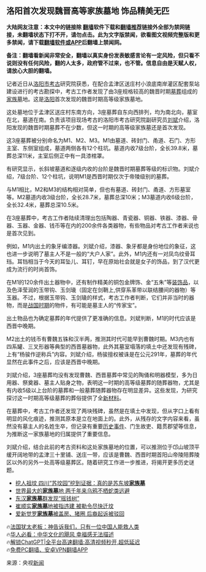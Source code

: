  <!-- 面包屑导航 --> <h2>洛阳首次发现魏晋高等家族墓地 饰品精美无匹</h2> <p class="notice"><b>大陆网友注意：本文中的链接除 <a href="https://github.com/bannedbook/fanqiang" >翻墙</a>软件下载和<a href="https://github.com/killgcd/justmysocks/blob/master/README.md">翻墙推荐</a>链接外全部为禁网链接，未翻墙状态下打不开，请勿点击。此为文字版禁闻，欲看图文视频完整版和更多禁闻，请下载<a href="https://github.com/bannedbook/fanqiang">翻墙软件或APP</a>后翻墙上禁闻网。</p><p>备注：翻墙看新闻非常安全，翻墙以真实身份发表敏感言论有一定风险，但只看不说则没有任何风险，翻的人太多，政府管不过来，也不管。信息自由是天赋人权，请放心大胆的翻墙。</b></p>  <div class="entry"> <p>记者近日从<a href="https://www.bannedbook.org/bnews/tag/%e6%b4%9b%e9%98%b3%e5%b8%82/" class="st_tag internal_tag" rel="tag" title="标签 洛阳市 下的日志">洛阳市</a><a href="https://www.bannedbook.org/bnews/tag/%e8%80%83%e5%8f%a4/" class="st_tag internal_tag" rel="tag" title="标签 考古 下的日志">考古</a>研究院获悉，在配合孟津区送庄村小浪底南岸灌区配套泵站建设进行的考古勘探中，考古工作者发现了由3座规格较高的魏晋时期<a href="https://www.bannedbook.org/bnews/tag/%e5%a2%93%e8%91%ac/" class="st_tag internal_tag" rel="tag" title="标签 墓葬 下的日志">墓葬</a>组成的<a href="https://www.bannedbook.org/bnews/tag/%E5%AE%B6%E6%97%8F%E5%A2%93/" class="st_tag internal_tag" rel="tag" title="标签 家族墓 下的日志">家族墓</a>地。这是<a href="https://www.bannedbook.org/bnews/tag/%e6%b4%9b%e9%98%b3/" class="st_tag internal_tag" rel="tag" title="标签 洛阳 下的日志">洛阳</a>首次发现的魏晋时期高等级家族墓地。</p> <p>这处墓地位于孟津区送庄村东南方向，3座墓葬自东向西排列，均为南北向，墓室在北，墓道在南。负责该项目现场考古的洛阳市考古研究院副研究员<a href="https://www.bannedbook.org/bnews/tag/%e5%88%98%e6%96%8c/" class="st_tag internal_tag" rel="tag" title="标签 刘斌 下的日志">刘斌</a>介绍，洛阳发现的魏晋时期墓葬不在少数，但这一时期的高等级家族墓还是首次发现。</p> <p>这3座墓葬被分别命名为M1、M2、M3。M1由墓道、砖封门、甬道、石门、方形主室、东侧室组成，墓道两侧各有12个柱坑。墓道内收7级台阶，全长39.8米，墓葬总深11米，主室后侧正中有一具漆棺罩。</p> <p>有研究显示，长斜坡墓道和逐级内收的台阶是魏晋时期墓葬等级的标识物。刘斌介绍，7级台阶、12个柱坑，说明M1是西晋时期仅次于帝陵级别的墓葬。</p> <p>与M1相比，M2和M3的结构相对简单，但也有墓道、砖封门、甬道、方形墓室等。M2墓道内收3级台阶，全长28.7米，墓葬总深10米；M3墓道内收6级台阶，全长32.4米，墓葬总深10.5米。</p> <p>在3座墓葬中，考古工作者陆续清理出包括陶器、青瓷器、铜器、铁器、漆器、骨器、玉器、金器、钱币等在内的200余件各类器物，有些物品对考古工作者来说也是首次见到。</p>  <p>例如，M1内出土的象牙编漆器。刘斌介绍，漆器、象牙都是身份地位的象征，这也进一步说明了墓主人不是一般的“大户人家”。此外，M1内还有一对凤鸟纹骨耳珰。耳铛相当于今天的耳坠儿、耳钉，早在原始社会就是女子的饰品，到了汉代更成为流行的时尚首饰。</p> <p>在M1的120余件出土器物中，还有制作精美的铜包金牌饰、金“五朱”等<a href="https://www.bannedbook.org/bnews/tag/%E8%A3%85%E9%A5%B0%E5%93%81/" class="st_tag internal_tag" rel="tag" title="标签 装饰品 下的日志">装饰品</a>，以及色泽莹润的玉带钩、玉剑璏（固定在剑鞘上,供穿系革带以联结腰间的器物）等玉器。不过，根据玉带钩、玉剑璏的样式，考古工作者判断，它们并非当时的器物，而是<a href="https://www.bannedbook.org/bnews/tag/%e6%88%98%e5%9b%bd%e6%97%b6%e6%9c%9f/" class="st_tag internal_tag" rel="tag" title="标签 战国时期 下的日志">战国时期</a>的物件，有可能是墓主人的“传家宝”。</p> <p>出土物品也为确定墓葬的年代提供了更准确的信息。刘斌判断，M1的时代应该是西晋中晚期。</p>  <p>M2出土的钱币有曹魏五铢和汉半两，推测其时代可能早到曹魏时期。M3内也有四系罐、三叉形器等典型的西晋墓器物，此外其墓室塌落的填土中还发现有残碑，上有“杨骏作逆称兵”内容。刘斌介绍，杨骏擅权被诛是在公元291年，墓葬的年代显然在此事件之后，应该是西晋中晚期。</p> <p>刘斌介绍，3座墓葬均没有发现曹魏、西晋墓葬中常见的陶俑和明器模型，多为日用器、祭奠器、墓主人贴身之物，表明这一时期的高等级墓葬的随葬器物，尤其是有内收5级以上台阶的墓葬和一般墓葬随葬器物存在明显差异。这些发现，为研究探讨这一时期高等级墓葬的葬俗提供了全<a href="https://www.bannedbook.org/bnews/tag/%E6%96%B0%E6%9D%90%E6%96%99/" class="st_tag internal_tag" rel="tag" title="标签 新材料 下的日志">新材料</a>。</p> <p>在墓葬中，考古工作者还发现了两块残碑，虽然是在填土中发现，但从字口上看有明显的风化痕迹，推测其原本是立在地面上的。此外，从残存的文字内容来看，虽然没有墓主人的名姓生卒，但记录有重要<span class='wp_keywordlink'><a href="https://www.bannedbook.org/forum33/" title="近代历史事件真相" target="_blank">历史事件</a></span>、门生故吏、籍贯郡望等信息，为推断这一家族墓地的归属提供了重要信息。</p>  <p>刘斌介绍，结合此前的考古资料和这处家族墓地的位置，可以推测位于邙山坡顶平缓开阔地带的孟津三十里铺、送庄一带，应该是曹魏、西晋时期首阳山帝陵陪葬陵区以外的另外一处高等级墓葬区。随着研究工作进一步推进，将揭开更多历史谜题。</p> <!--<div id="taboola-mid-1"></div>--><ul class='op-related-articles' title='相关阅读'> <li><a href='https://www.bannedbook.org/bnews/cbnews/20231120/1963241.html' target='_blank'>挖人祖坟 四川“苏坟园”挖到证据：真的是苏东坡<b>家族墓</b></a></li> <li><a href='https://www.bannedbook.org/bnews/funmedia/20200317/1295079.html' target='_blank'>世界最大的<b>家族墓</b>地 两千年来乌鸦不栖蛇类远避</a></li> <li><a href='https://www.bannedbook.org/bnews/funmedia/20181119/1033578.html' target='_blank'>东汉<b>家族墓</b>群发现“摇钱树”</a></li> <li><a href='https://www.bannedbook.org/bnews/worldnews/20161124/618856.html' target='_blank'>崔顺实<b>家族墓</b>地被指违建 被勒令尽快迁坟</a></li> <li><a href='https://www.bannedbook.org/bnews/cnnews/aboluonews/20131001/182910.html' target='_blank'>爱新觉罗<b>家族墓</b>被盖房、猪圈 后裔起诉被驳回</a></li> </ul> <p class="texttj"> 🔥<a href="https://www.bannedbook.org/bnews/ssgc/20230219/1850782.html" target="_blank">法国犹太老板：神告诉我们，只有一位中国人能救人类</a><br/> 🔥<a href="https://www.bannedbook.org/bnews/comments/20220220/1694796.html" target="_blank">华人必看：中华文化的飓风 幸福感无法描述</a><br/> 🔥<a href="https://github.com/bannedbook/fanqiang/wiki/V2ray%E6%9C%BA%E5%9C%BA" target="_blank">解锁ChatGPT|全平台高速翻墙:高清视频秒开,超低延迟</a><br/> 🔥<a href="https://github.com/bannedbook/fanqiang/wiki/%E7%A6%81%E9%97%BB%E7%BD%91%E5%AE%89%E5%8D%93%E7%BF%BB%E5%A2%99%E6%96%B0%E9%97%BBAPP" target="_blank">免费PC翻墙、安卓VPN翻墙APP</a><br/> </p><p class="src-info">来源：央视<span class='wp_keywordlink_affiliate'><a href="https://www.bannedbook.org/" title="新闻">新闻</a></span> </p><a name='sharetosocial'></a> <div style="margin-bottom:5px;padding-bottom:5px;clear:both"> <div id="archive-pix-1" class="banner-ads"> <!-- AuctionX Display platform tag START --> <div id="27602x728x90x621x_ADSLOT1" clicktrack="%%CLICK_URL_ESC%%"></div>  <!-- AuctionX Display platform tag END --> </div> <div id="archive-pix-2" class="banner-ads"> <!-- AuctionX Display platform tag START --> <div id="27556x300x250x621x_ADSLOT1" clicktrack="%%CLICK_URL_ESC%%" style="margin:0 auto;text-align:center"></div>  <!-- AuctionX Display platform tag END --> </div> </div>  <div id="archive-pix-1" class="banner-ads"> <!-- AuctionX Display platform tag START --> <div id="27603x728x90x621x_ADSLOT1" clicktrack="%%CLICK_URL_ESC%%"></div>  <!-- AuctionX Display platform tag END --> </div> </div><!--END ENTRY--> 